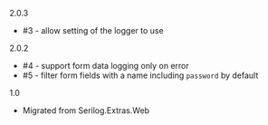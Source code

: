2.0.3
 * #3 - allow setting of the logger to use

2.0.2
 * #4 - support form data logging only on error
 * #5 - filter form fields with a name including `password` by default

1.0
 * Migrated from Serilog.Extras.Web
